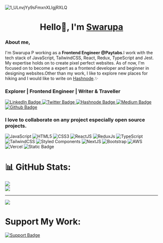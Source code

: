 



<!-- Proudly created with GPRM ( https://gprm.itsvg.in ) -->
![1_ULnvjYy9sFmxnXLIgjRXLQ](https://github.com/Swarupa567/Swarupa567/assets/22514881/04a5aadd-b0b3-41b3-a96f-59cd3a5c160f)

<h1 align="center">Hello👋, I'm <a href="https://www.linkedin.com/in/swarupap/">Swarupa</a></h1>

<h3>About me,</h3>
<p>I'm Swarupa P working as a <strong>Frontend Engineer @Paytabs</strong>.I work with the tech stack of JavaScript, TailwindCSS, React, Redux, TypeScript and Jest. My expertise holds on to create pixel perfect websites. As of now, I'm focused on to become a expert as a frontend developer and beginner in designing websites.Other than my work, I like to explore new places for hiking and I would like to write on <a href="https://swarupa.hashnode.dev/">Hashnode</a>.✨</p>
                                                   <h3> Explorer | Frontend Engineer | Writer & Traveller</h3>
  <div id="badges">
  <a href="https://www.linkedin.com/in/swarupap/">
    <img src="https://img.shields.io/badge/LinkedIn-blue?style=for-the-badge&logo=linkedin&logoColor=white" alt="LinkedIn Badge"/>
  </a>
  <a href="https://twitter.com/swarupap3">
    <img src="https://img.shields.io/badge/Twitter-blue?style=for-the-badge&logo=twitter&logoColor=white" alt="Twitter Badge"/>
  </a>
 <a href="https://swarupa.hashnode.dev/">
    <img src="https://img.shields.io/badge/Hashnode-2962FF?style=for-the-badge&logo=hashnode&logoColor=white" alt="Hashnode Badge"/>
  </a>
  <a href="https://swarupachowdaryp.medium.com/">
    <img src="https://img.shields.io/badge/Medium-12100E?style=for-the-badge&logo=medium&logoColor=white" alt="Medium Badge"/>
  </a>
  <a href="https://github.com/Swarupa567">
    <img src="https://img.shields.io/badge/github-%23121011.svg?style=for-the-badge&logo=github&logoColor=white" alt="Github Badge"/>
  </a>
</div>
<!--  <h2 align="center">About my Tech Stack</h2>
 <span>
  <p></p>

  <img style="float:right;" src=![e726c74ac081eed50feee1433d12c998](https://github.com/Swarupa567/Swarupa567/assets/22514881/a12e2786-9950-42da-9753-9a451dcb06a3)/>
</span> -->
                          <h3>I love to collaborate on any project especially open source projects.</h3>
 <div id="badges">
    <img src="https://img.shields.io/badge/javascript-%23323330.svg?style=for-the-badge&logo=javascript&logoColor=%23F7DF1E" alt="JavaScript"/>
    <img src="https://img.shields.io/badge/html5-%23E34F26.svg?style=for-the-badge&logo=html5&logoColor=white" alt="HTML5" />
    <img src="https://img.shields.io/badge/css3-%231572B6.svg?style=for-the-badge&logo=css3&logoColor=white" alt="CSS3" />
    <img src="https://img.shields.io/badge/react-%2320232a.svg?style=for-the-badge&logo=react&logoColor=%2361DAFB" alt="ReactJS" />
    <img src="https://img.shields.io/badge/redux-%23593d88.svg?style=for-the-badge&logo=redux&logoColor=white" alt="ReduxJs" />
    <img src="https://img.shields.io/badge/typescript-%23007ACC.svg?style=for-the-badge&logo=typescript&logoColor=white" alt="TypeScript" />
    <img src="https://img.shields.io/badge/tailwindcss-%2338B2AC.svg?style=for-the-badge&logo=tailwind-css&logoColor=white" alt="TailwindCSS" />
    <img src="https://img.shields.io/badge/styled--components-DB7093?style=for-the-badge&logo=styled-components&logoColor=white" alt="Styled Components" />
    <img src="https://img.shields.io/badge/Next-black?style=for-the-badge&logo=next.js&logoColor=white" alt="NextJS"/>
    <img src="https://img.shields.io/badge/bootstrap-%238511FA.svg?style=for-the-badge&logo=bootstrap&logoColor=white" alt="Bootstrap" />
   <img src="https://img.shields.io/badge/AWS-%23FF9900.svg?style=for-the-badge&logo=amazon-aws&logoColor=white" alt="AWS" />
    <img src="https://img.shields.io/badge/vercel-%23000000.svg?style=for-the-badge&logo=vercel&logoColor=white" alt="Vercel" />
   <img alt="Static Badge" src="https://img.shields.io/badge/graphql">

# 📊 GitHub Stats:
![](https://github-readme-stats.vercel.app/api?username=Swarupa567&theme=default&hide_border=false&include_all_commits=true&count_private=false)<br/>
![](https://github-readme-stats.vercel.app/api/top-langs/?username=Swarupa567&theme=default&hide_border=false&include_all_commits=true&count_private=false&layout=compact)

---
[![](https://visitcount.itsvg.in/api?id=Swarupa567&icon=0&color=0)](https://visitcount.itsvg.in)

<!-- Proudly created with GPRM ( https://gprm.itsvg.in ) -->


  
  <h1>Support My Work:</h1>
  <div>
  <a href="https://www.buymeacoffee.com/swarupap">
    <img src="https://img.shields.io/badge/Buy%20Me%20a%20Coffee-ffdd00?style=for-the-badge&logo=buy-me-a-coffee&logoColor=black" alt="Support Badge" />
  </a>
</div>
